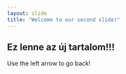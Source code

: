 ```yaml
---
layout: slide
title: "Welcome to our second slide!"
---
```

## Ez lenne az új tartalom!!!
Use the left arrow to go back!
